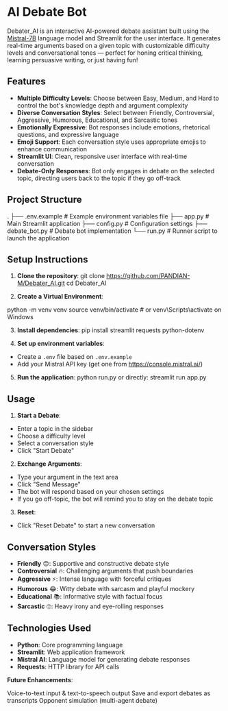 # AI Debate Bot

Debater_AI is an interactive AI-powered debate assistant built using the [Mistral-7B](https://huggingface.co/mistralai/Mistral-7B-Instruct-v0.1) language model and Streamlit for the user interface. It generates real-time arguments based on a given topic with customizable difficulty levels and conversational tones — perfect for honing critical thinking, learning persuasive writing, or just having fun!

## Features

- **Multiple Difficulty Levels**: Choose between Easy, Medium, and Hard to control the bot's knowledge depth and argument complexity
- **Diverse Conversation Styles**: Select between Friendly, Controversial, Aggressive, Humorous, Educational, and Sarcastic tones
- **Emotionally Expressive**: Bot responses include emotions, rhetorical questions, and expressive language
- **Emoji Support**: Each conversation style uses appropriate emojis to enhance communication
- **Streamlit UI**: Clean, responsive user interface with real-time conversation
- **Debate-Only Responses**: Bot only engages in debate on the selected topic, directing users back to the topic if they go off-track

## Project Structure

.
├── .env.example # Example environment variables file
├── app.py # Main Streamlit application
├── config.py # Configuration settings
├── debate_bot.py # Debate bot implementation
└── run.py # Runner script to launch the application


## Setup Instructions

1. **Clone the repository**:
  git clone https://github.com/PANDIAN-M/Debater_AI.git
  cd Debater_AI

2. **Create a Virtual Environment**:

python -m venv venv
source venv/bin/activate  # or venv\Scripts\activate on Windows

3. **Install dependencies**:
  pip install streamlit requests python-dotenv


4. **Set up environment variables**:
- Create a `.env` file based on `.env.example`
- Add your Mistral API key (get one from https://console.mistral.ai/)

5. **Run the application**:
  python run.py  or directly: streamlit run app.py


## Usage

1. **Start a Debate**:
- Enter a topic in the sidebar
- Choose a difficulty level
- Select a conversation style
- Click "Start Debate"

2. **Exchange Arguments**:
- Type your argument in the text area
- Click "Send Message"
- The bot will respond based on your chosen settings
- If you go off-topic, the bot will remind you to stay on the debate topic

3. **Reset**:
- Click "Reset Debate" to start a new conversation

## Conversation Styles

- **Friendly** 😊: Supportive and constructive debate style
- **Controversial** 🔥: Challenging arguments that push boundaries
- **Aggressive** ⚡: Intense language with forceful critiques
- **Humorous** 😂: Witty debate with sarcasm and playful mockery
- **Educational** 📚: Informative style with factual focus
- **Sarcastic** 🙄: Heavy irony and eye-rolling responses

## Technologies Used

- **Python**: Core programming language
- **Streamlit**: Web application framework
- **Mistral AI**: Language model for generating debate responses
- **Requests**: HTTP library for API calls

**Future Enhancements**:

 Voice-to-text input & text-to-speech output
 Save and export debates as transcripts
 Opponent simulation (multi-agent debate)
